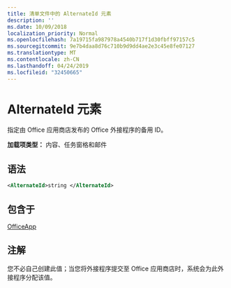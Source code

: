 ```yaml
---
title: 清单文件中的 AlternateId 元素
description: ''
ms.date: 10/09/2018
localization_priority: Normal
ms.openlocfilehash: 7a19715fa987978a4540b717f1d30fbff97157c5
ms.sourcegitcommit: 9e7b4daa8d76c710b9d9dd4ae2e3c45e8fe07127
ms.translationtype: MT
ms.contentlocale: zh-CN
ms.lasthandoff: 04/24/2019
ms.locfileid: "32450665"
---
```

# <a name="alternateid-element"></a>AlternateId 元素

指定由 Office 应用商店发布的 Office 外接程序的备用 ID。

**加载项类型：** 内容、任务窗格和邮件

## <a name="syntax"></a>语法

```XML
<AlternateId>string </AlternateId>
```

## <a name="contained-in"></a>包含于

[OfficeApp](officeapp.md)

## <a name="remarks"></a>注解

您不必自己创建此值；当您将外接程序提交至 Office 应用商店时，系统会为此外接程序分配该值。

